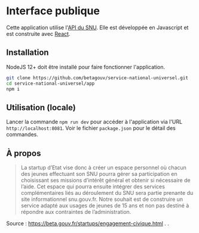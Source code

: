 # Interface publique

Cette application utilise l'[API du SNU](https://github.com/betagouv/service-national-universel/tree/master/api). Elle est développée en Javascript et est construite avec [React](https://reactjs.org/).

## Installation

NodeJS 12+ doit être installé pour faire fonctionner l'application.

```bash
git clone https://github.com/betagouv/service-national-universel.git
cd service-national-universel/app
npm i
```

## Utilisation (locale)

Lancer la commande `npm run dev` pour accéder à l'application via l'URL `http://localhost:8081`. Voir le fichier `package.json` pour le détail des commandes.

## À propos

> La startup d’Etat vise donc à créer un espace personnel où chacun des jeunes effectuant son SNU pourra gérer sa participation en choisissant ses missions d’intérêt général et obtenir si nécessaire de l’aide. Cet espace qui pourra ensuite intégrer des services complémentaires liés au déroulement du SNU sera partie prenante du site informationnel snu.gouv.fr. Notre souhait est de construire un service adapté aux usages de jeunes de 15 ans et non pas destiné à répondre aux contraintes de l’administration.

Source : https://beta.gouv.fr/startups/engagement-civique.html .
.
